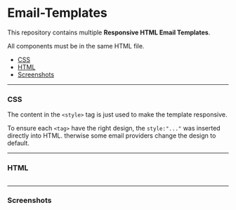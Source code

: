 # Email-Templates

This repository contains  multiple **Responsive HTML Email Templates**.

All components must be in the same HTML file.

- [CSS](#css)
- [HTML](#html)
- [Screenshots](#screenshots)

---
### CSS

The content in the `<style>` tag is just used to make the template responsive.

To ensure each `<tag>` have the right design, the `style:"..."` was inserted directly into HTML. therwise some email providers change the design to default.

---
### HTML

``` HTML
```

---
### Screenshots

